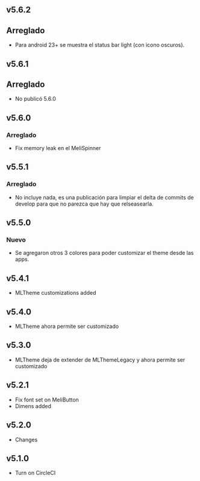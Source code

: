 ## v5.6.2
## Arreglado
- Para android 23+ se muestra el status bar light (con icono oscuros).

## v5.6.1
## Arreglado
- No publicó 5.6.0

## v5.6.0 
### Arreglado
- Fix memory leak en el MeliSpinner

## v5.5.1
### Arreglado
- No incluye nada, es una publicación para limpiar el delta de commits de develop para que no parezca que hay que relseasearla.

## v5.5.0
### Nuevo
- Se agregaron otros 3 colores para poder customizar el theme desde las apps.

## v5.4.1
- MLTheme customizations added

## v5.4.0
- MLTheme ahora permite ser customizado

## v5.3.0
- MLTheme deja de extender de MLThemeLegacy y ahora permite ser customizado

## v5.2.1
- Fix font set on MeliButton
- Dimens added

## v5.2.0
- Changes

## v5.1.0
- Turn on CircleCI 
